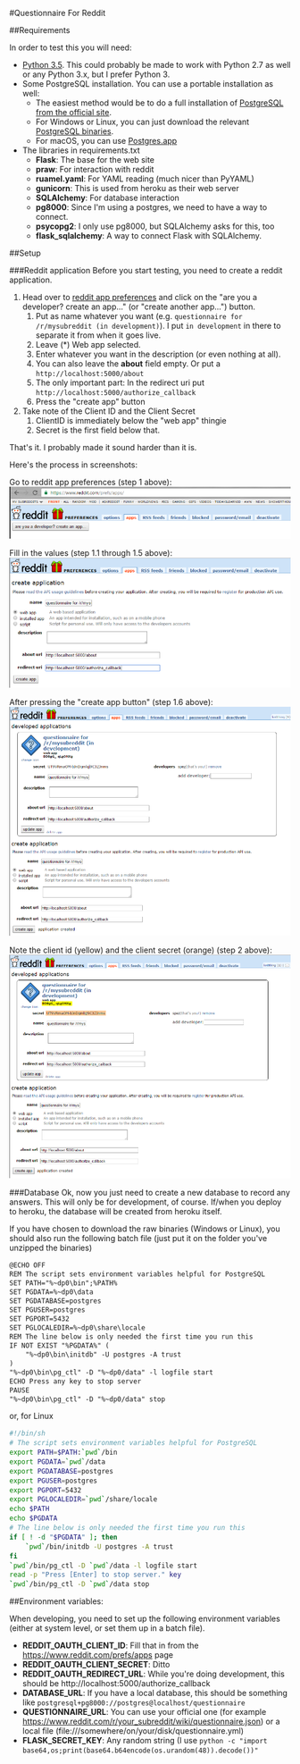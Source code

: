 #Questionnaire For Reddit

##Requirements

In order to test this you will need:

* [Python 3.5](https://www.python.org/downloads/release/python-352/). This could probably be made to work with Python 2.7 as well or any Python 3.x, but I prefer Python 3.
* Some PostgreSQL installation. You can use a portable installation as well:
  * The easiest method would be to do a full installation of [PostgreSQL from the official site](https://www.postgresql.org/download/).
  * For Windows or Linux, you can just download the relevant [PostgreSQL binaries](http://www.enterprisedb.com/products-services-training/pgbindownload).  
  * For macOS, you can use [Postgres.app](http://postgresapp.com/) 
* The libraries in requirements.txt
  * **Flask**: The base for the web site
  * **praw**: For interaction with reddit
  * **ruamel.yaml**: For YAML reading (much nicer than PyYAML)
  * **gunicorn**: This is used from heroku as their web server
  * **SQLAlchemy**: For database interaction
  * **pg8000**: Since I'm using a postgres, we need to have a way to connect.
  * **psycopg2**: I only use pg8000, but SQLAlchemy asks for this, too
  * **flask_sqlalchemy**: A way to connect Flask with SQLAlchemy.
   
##Setup

###Reddit application 
Before you start testing, you need to create a reddit application.

1. Head over to [reddit app preferences](https://www.reddit.com/prefs/apps) and click on the "are you a developer? create an app..." (or "create another app...") button.
    1. Put as name whatever you want (e.g. `questionnaire for /r/mysubreddit (in development)`). I put `in development` in there to separate it from when it goes live. 
    2. Leave (*) Web app selected.
    3. Enter whatever you want in the description (or even nothing at all).
    4. You can also leave the **about** field empty. Or put a `http://localhost:5000/about`
    5. The only important part: In the redirect uri put `http://localhost:5000/authorize_callback`
    6. Press the "create app" button
2. Take note of the Client ID and the Client Secret
    1. ClientID is immediately below the "web app" thingie
    2. Secret is the first field below that.

That's it. I probably made it sound harder than it is.

Here's the process in screenshots:

Go to reddit app preferences (step 1 above):  
![Go to prefs/apps page](static/images/setup_step1.png)

Fill in the values (step 1.1 through 1.5 above):  
![Create an application](static/images/setup_step2.png)

After pressing the "create app button" (step 1.6 above):  
![Application done](static/images/setup_step3.png)

Note the client id (yellow) and the client secret (orange) (step 2 above):  
![Client ID and Client Secret](static/images/setup_step4.png)

###Database
Ok, now you just need to create a new database to record any answers. This will only be for development, of course. 
If/when you deploy to heroku, the database will be created from heroku itself.
 
If you have chosen to download the raw binaries (Windows or Linux), you should also run the following batch file 
(just put it on the folder you've unzipped the binaries)

```commandline
@ECHO OFF
REM The script sets environment variables helpful for PostgreSQL
SET PATH="%~dp0\bin";%PATH%
SET PGDATA=%~dp0\data
SET PGDATABASE=postgres
SET PGUSER=postgres
SET PGPORT=5432
SET PGLOCALEDIR=%~dp0\share\locale
REM The line below is only needed the first time you run this
IF NOT EXIST "%PGDATA%" (
    "%~dp0\bin\initdb" -U postgres -A trust
)
"%~dp0\bin\pg_ctl" -D "%~dp0/data" -l logfile start
ECHO Press any key to stop server
PAUSE
"%~dp0\bin\pg_ctl" -D "%~dp0/data" stop
```

or, for Linux
```bash
#!/bin/sh
# The script sets environment variables helpful for PostgreSQL
export PATH=$PATH:`pwd`/bin
export PGDATA=`pwd`/data
export PGDATABASE=postgres
export PGUSER=postgres
export PGPORT=5432
export PGLOCALEDIR=`pwd`/share/locale
echo $PATH
echo $PGDATA
# The line below is only needed the first time you run this
if [ ! -d "$PGDATA" ]; then
    `pwd`/bin/initdb -U postgres -A trust
fi
`pwd`/bin/pg_ctl -D `pwd`/data -l logfile start
read -p "Press [Enter] to stop server." key
`pwd`/bin/pg_ctl -D `pwd`/data stop
```

##Environment variables:

When developing, you need to set up the following environment variables (either at system level, or set them up in a batch file).

* **REDDIT_OAUTH_CLIENT_ID**: Fill that in from the https://www.reddit.com/prefs/apps page
* **REDDIT_OAUTH_CLIENT_SECRET**: Ditto
* **REDDIT_OAUTH_REDIRECT_URL**: While you're doing development, this should be http://localhost:5000/authorize_callback
* **DATABASE_URL**: If you have a local database, this should be something like `postgresql+pg8000://postgres@localhost/questionnaire` 
* **QUESTIONNAIRE_URL**: You can use your official one (for example https://www.reddit.com/r/your_subreddit/wiki/questionnaire.json) or a local file (file:///somewhere/on/your/disk/questionnaire.yml)
* **FLASK_SECRET_KEY**: Any random string (I use `python -c "import base64,os;print(base64.b64encode(os.urandom(48)).decode())"`